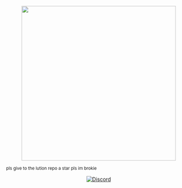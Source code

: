 <p align="center">
  <img src="https://raw.githubusercontent.com/triisdang/Lution-Mods/refs/heads/main/Assets/thumbnails/LT_MARKETPLACE.svg" width="420">
</p>
<sub>pls give to the lution repo a star pls im brokie</sub>

<div align="center">

[![Discord](https://img.shields.io/badge/Discord-%235865F2.svg?style=for-the-badge&logo=discord&logoColor=white)](https://discord.gg/BXT7FYjTBa)

</div>

